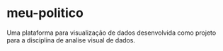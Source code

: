 # meu-politico
Uma plataforma para visualização de dados desenvolvida como projeto para a disciplina de analise visual de dados.
